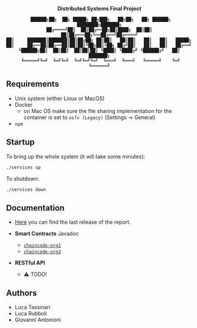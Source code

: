 <div align="center">

**Distributed Systems Final Project**

```
 ██████╗██╗  ██╗ █████╗ ██╗███╗   ██╗██╗   ██╗ ██████╗ ████████╗███████╗
██╔════╝██║  ██║██╔══██╗██║████╗  ██║██║   ██║██╔═══██╗╚══██╔══╝██╔════╝
██║     ███████║███████║██║██╔██╗ ██║██║   ██║██║   ██║   ██║   █████╗  
██║     ██╔══██║██╔══██║██║██║╚██╗██║╚██╗ ██╔╝██║   ██║   ██║   ██╔══╝  
╚██████╗██║  ██║██║  ██║██║██║ ╚████║ ╚████╔╝ ╚██████╔╝   ██║   ███████╗
 ╚═════╝╚═╝  ╚═╝╚═╝  ╚═╝╚═╝╚═╝  ╚═══╝  ╚═══╝   ╚═════╝    ╚═╝   ╚══════╝
```

</div>

## Requirements

- Unix system (either Linux or MacOS)
- Docker
  - on Mac OS make sure the file sharing implementation for the container is set to `osfx (Legacy)` (Settings -> General)
- `npm`

## Startup

To bring up the whole system (it will take some minutes):

```bash
./services up
```

To shutdown:
```bash
./services down
```

## Documentation

- [Here](https://github.com/tassiLuca/ds-project-antonioni-rubboli-tassinari-ay2223/releases/latest) you can find the last release of the report.

- **Smart Contracts** Javadoc
  - [`chaincode-org1`](https://tassiluca.github.io/ds-project-antonioni-rubboli-tassinari-ay2223/smart-contracts/javadoc/chaincode-org1/)
  - [`chaincode-org2`](https://tassiluca.github.io/ds-project-antonioni-rubboli-tassinari-ay2223/smart-contracts/javadoc/chaincode-org2/)

- **RESTful API**
  - :warning: TODO!

## Authors

- Luca Tassinari
- Luca Rubboli
- Giovanni Antonioni

